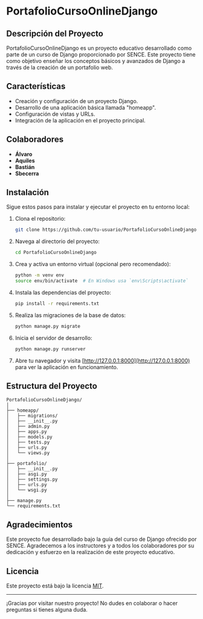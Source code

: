 # PortafolioCursoOnlineDjango

## Descripción del Proyecto

PortafolioCursoOnlineDjango es un proyecto educativo desarrollado como parte de un curso de Django proporcionado por SENCE. Este proyecto tiene como objetivo enseñar los conceptos básicos y avanzados de Django a través de la creación de un portafolio web. 

## Características

- Creación y configuración de un proyecto Django.
- Desarrollo de una aplicación básica llamada "homeapp".
- Configuración de vistas y URLs.
- Integración de la aplicación en el proyecto principal.

## Colaboradores

- **Álvaro**
- **Aquiles**
- **Bastián**
- **Sbecerra**

## Instalación

Sigue estos pasos para instalar y ejecutar el proyecto en tu entorno local:

1. Clona el repositorio:
   ```bash
   git clone https://github.com/tu-usuario/PortafolioCursoOnlineDjango.git
   ```

2. Navega al directorio del proyecto:
   ```bash
   cd PortafolioCursoOnlineDjango
   ```

3. Crea y activa un entorno virtual (opcional pero recomendado):
   ```bash
   python -m venv env
   source env/bin/activate  # En Windows usa `env\Scripts\activate`
   ```

4. Instala las dependencias del proyecto:
   ```bash
   pip install -r requirements.txt
   ```

5. Realiza las migraciones de la base de datos:
   ```bash
   python manage.py migrate
   ```

6. Inicia el servidor de desarrollo:
   ```bash
   python manage.py runserver
   ```

7. Abre tu navegador y visita [http://127.0.0.1:8000](http://127.0.0.1:8000) para ver la aplicación en funcionamiento.

## Estructura del Proyecto

```
PortafolioCursoOnlineDjango/
│
├── homeapp/
│   ├── migrations/
│   ├── __init__.py
│   ├── admin.py
│   ├── apps.py
│   ├── models.py
│   ├── tests.py
│   ├── urls.py
│   └── views.py
│
├── portafolio/
│   ├── __init__.py
│   ├── asgi.py
│   ├── settings.py
│   ├── urls.py
│   └── wsgi.py
│
├── manage.py
└── requirements.txt
```

## Agradecimientos

Este proyecto fue desarrollado bajo la guía del curso de Django ofrecido por SENCE. Agradecemos a los instructores y a todos los colaboradores por su dedicación y esfuerzo en la realización de este proyecto educativo.

## Licencia

Este proyecto está bajo la licencia [MIT](LICENSE).

---

¡Gracias por visitar nuestro proyecto! No dudes en colaborar o hacer preguntas si tienes alguna duda.
